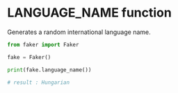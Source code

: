 # **LANGUAGE_NAME** function

Generates a random international language name.

```py
from faker import Faker

fake = Faker()

print(fake.language_name())

# result : Hungarian
```
